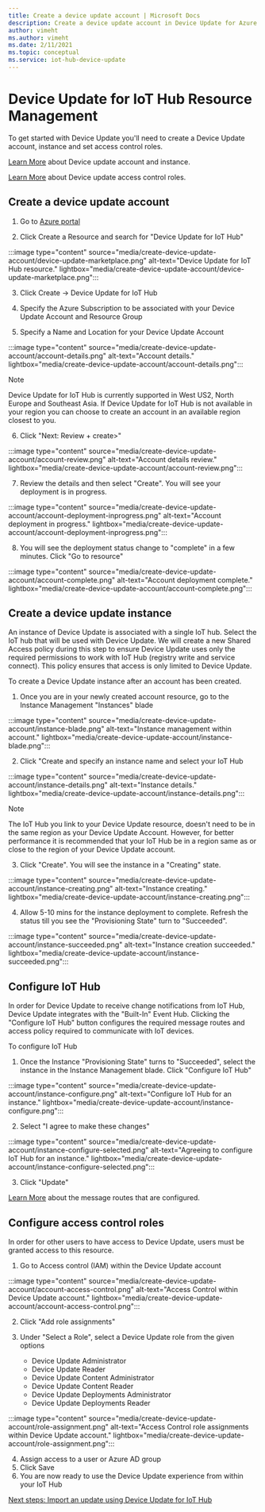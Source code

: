 ```yaml
---
title: Create a device update account | Microsoft Docs
description: Create a device update account in Device Update for Azure IoT Hub.
author: vimeht
ms.author: vimeht
ms.date: 2/11/2021
ms.topic: conceptual
ms.service: iot-hub-device-update
---
```


# Device Update for IoT Hub Resource Management

To get started with Device Update you'll need to create a Device Update account, instance and set access control roles. 

[Learn More](device-update-resources.md) about Device update account and instance.

[Learn More](device-update-control-access.md) about Device update access control roles. 

## Create a device update account

1. Go to [Azure portal](https://portal.azure.com)

2. Click Create a Resource and search for "Device Update for IoT Hub"

:::image type="content" source="media/create-device-update-account/device-update-marketplace.png" alt-text="Device Update for IoT Hub resource." lightbox="media/create-device-update-account/device-update-marketplace.png":::

3. Click Create -> Device Update for IoT Hub

4. Specify the Azure Subscription to be associated with your Device Update Account and Resource Group

5. Specify a Name and Location for your Device Update Account

:::image type="content" source="media/create-device-update-account/account-details.png" alt-text="Account details." lightbox="media/create-device-update-account/account-details.png":::

   > [!NOTE]
   > Device Update for IoT Hub is currently supported in West US2, North Europe and Southeast Asia. If Device Update for IoT Hub is not available in your region you can choose to create an account in an available region closest to you. 

6. Click "Next: Review + create>"

:::image type="content" source="media/create-device-update-account/account-review.png" alt-text="Account details review." lightbox="media/create-device-update-account/account-review.png":::

7. Review the details and then select "Create". You will see your deployment is in progress. 

:::image type="content" source="media/create-device-update-account/account-deployment-inprogress.png" alt-text="Account deployment in progress." lightbox="media/create-device-update-account/account-deployment-inprogress.png":::

8. You will see the deployment status change to "complete" in a few minutes. Click "Go to resource"

:::image type="content" source="media/create-device-update-account/account-complete.png" alt-text="Account deployment complete." lightbox="media/create-device-update-account/account-complete.png":::

## Create a device update instance 

An instance of Device Update is associated with a single IoT hub. Select the IoT hub that will be used with Device Update. We will create a new Shared Access policy during this step to ensure Device Update uses only the required permissions to work with IoT Hub (registry write and service connect). This policy ensures that access is only limited to Device Update.

To create a Device Update instance after an account has been created.

1. Once you are in your newly created account resource, go to the Instance Management "Instances" blade

:::image type="content" source="media/create-device-update-account/instance-blade.png" alt-text="Instance management within account." lightbox="media/create-device-update-account/instance-blade.png":::

2. Click "Create and specify an instance name and select your IoT Hub

:::image type="content" source="media/create-device-update-account/instance-details.png" alt-text="Instance details." lightbox="media/create-device-update-account/instance-details.png":::

   > [!NOTE] 
   > The IoT Hub you link to your Device Update resource, doesn't need to be in the same region as your Device Update Account. However, for better performance it is recommended that your IoT Hub be in a region same as or close to the region of your Device Update account. 

3. Click "Create". You will see the instance in a "Creating" state. 

:::image type="content" source="media/create-device-update-account/instance-creating.png" alt-text="Instance creating." lightbox="media/create-device-update-account/instance-creating.png":::

4. Allow 5-10 mins for the instance deployment to complete. Refresh the status till you see the "Provisioning State" turn to "Succeeded".

:::image type="content" source="media/create-device-update-account/instance-succeeded.png" alt-text="Instance creation succeeded." lightbox="media/create-device-update-account/instance-succeeded.png":::

## Configure IoT Hub 

In order for Device Update to receive change notifications from IoT Hub, Device Update integrates with the "Built-In" Event Hub. Clicking the "Configure IoT Hub" button configures the required message routes and access policy required to communicate with IoT devices. 

To configure IoT Hub

1. Once the Instance "Provisioning State" turns to "Succeeded", select the instance in the Instance Management blade. Click "Configure IoT Hub"

:::image type="content" source="media/create-device-update-account/instance-configure.png" alt-text="Configure IoT Hub for an instance." lightbox="media/create-device-update-account/instance-configure.png":::

2. Select "I agree to make these changes"

:::image type="content" source="media/create-device-update-account/instance-configure-selected.png" alt-text="Agreeing to configure IoT Hub for an instance." lightbox="media/create-device-update-account/instance-configure-selected.png":::

3. Click "Update"

[Learn More](device-update-resources.md) about the message routes that are configured. 


## Configure access control roles

In order for other users to have access to Device Update, users must be granted access to this resource. 

1. Go to Access control (IAM) within the Device Update account

:::image type="content" source="media/create-device-update-account/account-access-control.png" alt-text="Access Control within Device Update account." lightbox="media/create-device-update-account/account-access-control.png":::

2. Click "Add role assignments"

3. Under "Select a Role", select a Device Update role from the given options
     - Device Update Administrator
     - Device Update Reader
     - Device Update Content Administrator
     - Device Update Content Reader
     - Device Update Deployments Administrator
     - Device Update Deployments Reader
     
:::image type="content" source="media/create-device-update-account/role-assignment.png" alt-text="Access Control role assignments within Device Update account." lightbox="media/create-device-update-account/role-assignment.png":::
    
4. Assign access to a user or Azure AD group
5. Click Save
6. You are now ready to use the Device Update experience from within your IoT Hub

[Next steps: Import an update using Device Update for IoT Hub](import-update.md)



